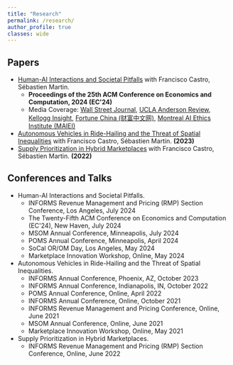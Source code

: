 ```yaml
---
title: "Research"
permalink: /research/
author_profile: true
classes: wide
---
```


## Papers
- [Human-AI Interactions and Societal Pitfalls](https://arxiv.org/abs/2309.10448) with Francisco Castro, Sébastien Martin.
    - **Proceedings of the 25th ACM Conference on Economics and Computation, 2024 (EC'24)**
    - Media Coverage: [Wall Street Journal](https://www.wsj.com/tech/ai/ai-chatbots-feedback-results-fa549914), [UCLA Anderson Review](https://anderson-review.ucla.edu/ai-from-ai-a-future-of-generic-and-biased-online-content/), [Kellogg Insight](https://insight.kellogg.northwestern.edu/article/trade-off-generative-ai), [Fortune China (财富中文网)](https://www.fortunechina.com/keji/c/2023-11/22/content_443405.htm), [Montreal AI Ethics Institute (MAIEI)](https://montrealethics.ai/human-ai-interactions-and-societal-pitfalls/)
- [Autonomous Vehicles in Ride-Hailing and the Threat of Spatial Inequalities](https://papers.ssrn.com/sol3/papers.cfm?abstract_id=4332493) with Francisco Castro, Sébastien Martin. **(2023)**
- [Supply Prioritization in Hybrid Marketplaces](https://papers.ssrn.com/sol3/papers.cfm?abstract_id=4119096) with Francisco Castro, Sébastien Martin. **(2022)**

## Conferences and Talks
- Human-AI Interactions and Societal Pitfalls.
  - INFORMS Revenue Management and Pricing (RMP) Section Conference, Los Angeles, July 2024
  - The Twenty-Fifth ACM Conference on Economics and Computation (EC'24), New Haven, July 2024
  - MSOM Annual Conference, Minneapolis, July 2024
  - POMS Annual Conference, Minneapolis, April 2024
  - SoCal OR/OM Day, Los Angeles, May 2024
  - Marketplace Innovation Workshop, Online, May 2024
- Autonomous Vehicles in Ride-Hailing and the Threat of Spatial Inequalities.     
    - INFORMS Annual Conference, Phoenix, AZ, October 2023
    - INFORMS Annual Conference, Indianapolis, IN, October 2022
    - POMS Annual Conference, Online, April 2022
    - INFORMS Annual Conference, Online, October 2021
    - INFORMS Revenue Management and Pricing Conference, Online, June 2021
    - MSOM Annual Conference, Online, June 2021
    - Marketplace Innovation Workshop, Online, May 2021
- Supply Prioritization in Hybrid Marketplaces.
    - INFORMS Revenue Management and Pricing (RMP) Section Conference, Online, June 2022
